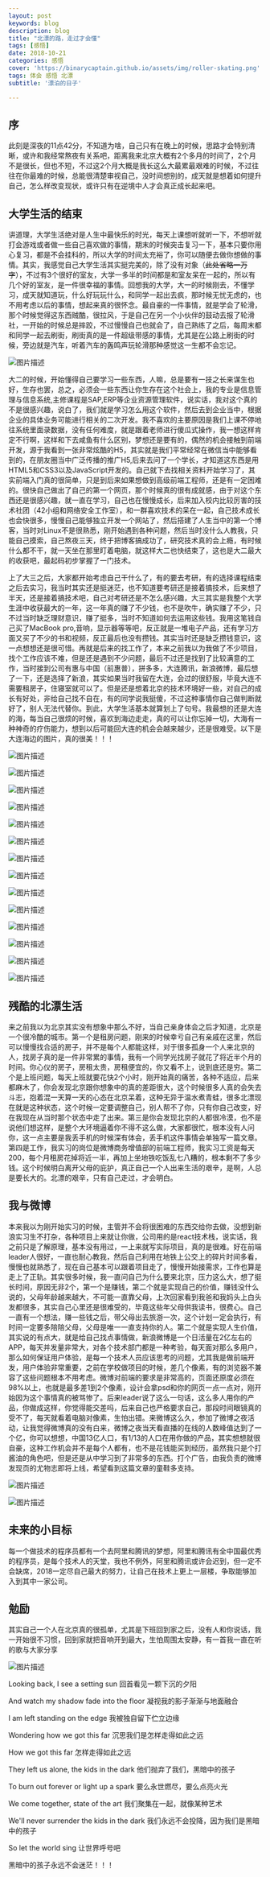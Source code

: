 ```yaml
---
layout: post
keywords: blog
description: blog
title: "北漂的路，走过才会懂"
tags: [感悟]
date: 2018-10-21
categories: 感悟
cover: 'https://binarycaptain.github.io/assets/img/roller-skating.png'
tags: 体会 感悟 北漂
subtitle: '漂泊的日子'

---
```



## 序


此刻是深夜的11点42分，不知道为啥，自己只有在晚上的时候，思路才会特别清晰，或许和我经常熬夜有关系吧，距离我来北京大概有2个多月的时间了，2个月不是很长，但也不短，不过这2个月大概是我长这么大最累最艰难的时候，不过往往在你最难的时候，总能很清楚审视自己，没时间想别的，成天就是想着如何提升自己，怎么样改变现状，或许只有在逆境中人才会真正成长起来吧。

## 大学生活的结束


讲道理，大学生活绝对是人生中最快乐的时光，每天上课想听就听一下，不想听就打会游戏或者做一些自己喜欢做的事情，期末的时候突击复习一下，基本只要你用心复习，都是不会挂科的，所以大学的时间太充裕了，你可以随便去做你想做的事情。其实，我感觉自己大学生活其实挺完美的，除了没有对象（~~此处省略一万字~~），不过有3个很好的室友，大学一多半的时间都是和室友呆在一起的，所以有几个好的室友，是一件很幸福的事情。回想我的大学，大一的时候刚去，不懂学习，成天就知道玩，什么好玩玩什么，和同学一起出去疯，那时候无忧无虑的，也不用考虑以后的事情，想起来真的很怀念。最自豪的一件事情，就是学会了轮滑，那个时候觉得这东西贼酷，很拉风，于是自己在另一个小伙伴的鼓动去报了轮滑社，一开始的时候总是摔跤，不过慢慢自己也就会了，自己熟练了之后，每周末都和同学一起去刷街，刷街真的是一件超级带感的事情，尤其是在公路上刷街的时候，旁边就是汽车，听着汽车的轰鸣声玩轮滑那种感觉这一生都不会忘记。


![图片描述](https://binarycaptain.github.io/assets/img/roller-skating.png)


大二的时候，开始懂得自己要学习一些东西，人嘛，总是要有一技之长来谋生也好，生存也罢，总之，必须会一些东西让你生存在这个社会上，我的专业是信息管理与信息系统,主修课程是SAP,ERP等企业资源管理软件，说实话，我对这个真的不是很感兴趣，说白了，我们就是学习怎么用这个软件，然后去到企业当中，根据企业的具体业务可能进行相关的二次开发。我不喜欢的主要原因是我们上课不停地往系统里面录数据，没有任何难度，就是跟着老师进行傻瓜式操作，我一想这样肯定不行啊，这样和下去咸鱼有什么区别，梦想还是要有的，偶然的机会接触到前端开发，源于我看到一张非常炫酷的H5，其实就是我们平常经常在微信当中能够看到的，在朋友圈当中广泛传播的推广H5,后来去问了一个学长，才知道这东西是用HTML5和CSS3以及JavaScript开发的。自己就下去找相关资料开始学习了，其实前端入门真的很简单，只是到后来如果想做到高级前端工程师，还是有一定困难的。很快自己做出了自己的第一个网页，那个时候真的很有成就感，由于对这个东西还是很感兴趣，就一直在学习，自己也在慢慢成长，后来加入校内比较厉害的技术社团（42小组和网络安全工作室），和一群喜欢技术的呆在一起，自己技术成长也会快很多，慢慢自己能够独立开发一个网站了，然后搭建了人生当中的第一个博客，当时对Linux不是很熟悉，刚开始遇到各种问题，然后当时没什么人教我，只能自己摸索，自己熬夜三天，终于把博客搞成功了，研究技术真的会上瘾，有时候什么都不干，就一天坐在那里盯着电脑，就这样大二也快结束了，这也是大二最大的收获吧，最起码初步掌握了一门技术。

上了大三之后，大家都开始考虑自己干什么了，有的要去考研，有的选择课程结束之后去实习，我当时其实还是挺迷茫，也不知道要考研还是接着搞技术，后来想了半天，还是接着搞技术吧，自己对考研还是不怎么感兴趣，大三其实是我整个大学生涯中收获最大的一年，这一年真的赚了不少钱，也不是吹牛，确实赚了不少，只不过当时缺乏理财意识，赚了挺多，当时不知道如何去运用这些钱。我用这笔钱自己买了MacBook pro,音响，显示器等等吧，反正就是一堆电子产品，还有学习方面又买了不少的书和视频，反正最后也没有攒钱。其实当时还是缺乏攒钱意识，这一点想想还是很可惜。再就是后来的找工作了，本来之前我以为我做了不少项目，找个工作应该不难，但是还是遇到不少问题，最后不过还是找到了比较满意的工作，当时接到公司有惠与中国（前惠普），拼多多，大连腾讯，新浪微博，最后想了一下，还是选择了新浪，其实如果当时我留在大连，会过的很舒服，毕竟大连不需要租房子，住寝室就可以了。但是还是想着北京的技术环境好一些，对自己的成长有好处，非给自己找不自在，有的同学说我挺傻，不过这种事情你自己做判断就好了，别人无法代替你。到此，大学生活基本就算划上了句号。我最想的还是大连的海，每当自己很烦的时候，喜欢到海边走走，真的可以让你忘掉一切，大海有一种神奇的疗伤能力，想到以后可能回大连的机会会越来越少，还是很难受。以下是大连海边的图片，真的很美！！！

![图片描述](https://binarycaptain.github.io/assets/img/view-1.jpeg)

![图片描述](https://binarycaptain.github.io/assets/img/view-2.jpeg)

![图片描述](https://binarycaptain.github.io/assets/img/view-3.jpeg)

![图片描述](https://binarycaptain.github.io/assets/img/view-4.jpeg)

![图片描述](https://binarycaptain.github.io/assets/img/view-5.jpeg)

![图片描述](https://binarycaptain.github.io/assets/img/view-6.jpeg)

![图片描述](https://binarycaptain.github.io/assets/img/view-7.jpeg)

![图片描述](https://binarycaptain.github.io/assets/img/view-8.jpeg)

![图片描述](https://binarycaptain.github.io/assets/img/view-9.jpeg)

![图片描述](https://binarycaptain.github.io/assets/img/view-10.jpeg)

![图片描述](https://binarycaptain.github.io/assets/img/view-11.jpeg)

![图片描述](https://binarycaptain.github.io/assets/img/view-12.jpeg)

![图片描述](https://binarycaptain.github.io/assets/img/view-13.jpeg)

![图片描述](https://binarycaptain.github.io/assets/img/view-14.jpeg)

## 残酷的北漂生活


来之前我以为北京其实没有想象中那么不好，当自己亲身体会之后才知道，北京是一个很冷酷的城市。第一个是租房问题，刚来的时候幸亏自己有亲戚在这里，然后可以慢慢找合适的房子，并不是每个人都能这样，对于很多孤身一个人来北京的人，找房子真的是一件非常累的事情，我有一个同学光找房子就花了将近半个月的时间。你心仪的房子，房租太贵，房租便宜的，你又看不上，说到底还是穷。第二个是上班问题，每天上班就要花快2个小时，刚开始真的痛苦，各种不适应，后来都麻木了，你会发现北京跟你想象中的真的差距很大，这个时候很多人真的会失去斗志，抱着混一天算一天的心态在北京呆着，这种无异于温水煮青蛙，很多北漂现在就是这种状态，这个时候一定要调整自己，别人帮不了你，只有你自己改变，好在我现在从当时那个状态中走了出来。第三是你会发现北京的人都很冷漠，也不是说他们想这样，是整个大环境逼着你不得不这么做，大家都很忙，根本没有人问你，这一点主要是我丢手机的时候深有体会，丢手机这件事情会单独写一篇文章。第四是工作，我实习的岗位是微博商务增值部的前端工程师，我实习工资是每天200，每个月租房花掉将近一半，再加上坐地铁吃饭乱七八糟的，根本剩不了多少钱。这个时候明白离开父母的庇护，真正自己一个人出来生活的艰辛，是啊，人总是要长大的。北漂的艰辛，只有自己走过，才会明白。


## 我与微博

本来我以为刚开始实习的时候，主管并不会将很困难的东西交给你去做，没想到新浪实习生不打杂，各种项目上来就让你做，公司用的是react技术栈，说实话，我之前只是了解原理，基本没有用过，一上来就写实际项目，真的是很难。好在前端leader人很好，一直也耐心教我，然后自己利用在地铁上公交上的碎片时间多看，慢慢也就熟悉了，现在自己基本可以跟着项目走了，慢慢开始接需求，工作也算是走上了正轨。其实很多时候，我一直问自己为什么要来北京，压力这么大，想了挺长时间，原因无非2个，第一个是赚钱，第二个就是实现自己的价值，赚钱没什么说的，父母年龄越来越大，不可能一直靠父母，上次回家看到我爸和我妈头上白头发都很多，其实自己心里还是很难受的，毕竟这些年父母供我读书，很费心。自己一直有一个想法，赚一些钱之后，带父母出去旅游一次，这个计划一定会执行，有时间一定要多陪陪父母，父母是唯一一直支持你的人。第二个就是实现人生价值，其实说的有点大，就是给自己找点事情做，新浪微博是一个日活量在2亿左右的APP，每天并发量非常大，对各个技术部门都是一种考验，每天面对那么多用户，那么如何保证用户体验，是每一个技术人员应该思考的问题，尤其我是做前端开发，用户体验非常重要，之前在学校做项目的时候，差几个像素，有的浏览器不兼容了这些问题根本不用考虑。微博对前端的要求是非常高的，页面还原度必须在98%以上，也就是最多差1到2个像素，设计会拿psd和你的网页一点一点对，刚开始因为这个事情真的被骂惨了。后来leader说了这么一句话，这么多人用你的产品，你做成这样，你觉得能交差吗，后来自己也严格要求自己，那段时间眼镜真的受不了，每天就看着电脑对像素，生怕出错。来微博这么久，参加了微博之夜活动，让我觉得微博真的没有白来，微博之夜当天看直播的在线的人数峰值达到了一个亿，你可以想想，中国13亿人口，有1/13的人口在用你做的产品，其实想想就很自豪，这种工作机会并不是每个人都有，也不是花钱能买到经历，虽然我只是个打酱油的角色吧，但是还是从中学习到了非常多的东西。打个广告，由我负责的微博发现页的尤物志即将上线，希望看到这篇文章的童鞋多支持。

![图片描述](https://binarycaptain.github.io/assets/img/weibo.jpeg)

![图片描述](https://binarycaptain.github.io/assets/img/youwuzhi.jpeg)

## 未来的小目标

每一个做技术的程序员都有一个去阿里和腾讯的梦想，阿里和腾讯有全中国最优秀的程序员，是每个技术人的天堂，我也不例外，阿里和腾讯或许会迟到，但一定不会缺席，2018一定尽自己最大的努力，让自己在技术上更上一层楼，争取能够加入到其中一家公司。

## 勉励

其实自己一个人在北京真的很孤单，尤其是下班回到家之后，没有人和你说话，我一开始很不习惯，回到家就把音响开到最大，生怕周围太安静，有一首我一直在听的歌与大家分享


![图片描述](https://binarycaptain.github.io/assets/img/share-songs.jpeg)

Looking back, I see a setting sun
回首看见一颗下沉的夕阳

And watch my shadow fade into the floor
凝视我的影子渐渐与地面融合

I am left standing on the edge
我被独自留下伫立边缘

Wondering how we got this far
沉思我们是怎样走得如此之远

How we got this far
怎样走得如此之远

They left us alone, the kids in the dark
他们抛弃了我们，黑暗中的孩子

To burn out forever or light up a spark
要么永世燃尽，要么点亮火光

We come together, state of the art
我们聚集在一起，就像某种艺术

We'll never surrender the kids in the dark
我们永远不会投降，因为我们是黑暗中的孩子

So let the world sing
让世界呼号吧

黑暗中的孩子永远不会迷茫！！！
